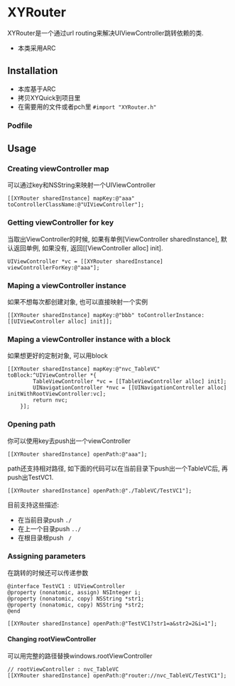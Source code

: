 # XYRouter
XYRouter是一个通过url routing来解决UIViewController跳转依赖的类.
* 本类采用ARC

## Installation
* 本库基于ARC
* 拷贝XYQuick到项目里
* 在需要用的文件或者pch里 `#import "XYRouter.h"`

### Podfile

## Usage
### Creating viewController map
可以通过key和NSString来映射一个UIViewController

```
[[XYRouter sharedInstance] mapKey:@"aaa" toControllerClassName:@"UIViewController"];
```
### Getting viewController for key
当取出ViewController的时候, 如果有单例[ViewController sharedInstance], 默认返回单例, 如果没有, 返回[[ViewController alloc] init].

```
UIViewController *vc = [[XYRouter sharedInstance] viewControllerForKey:@"aaa"];
```

### Maping a viewController instance
如果不想每次都创建对象, 也可以直接映射一个实例

```
[[XYRouter sharedInstance] mapKey:@"bbb" toControllerInstance:[[UIViewController alloc] init]];
```

### Maping a viewController instance with a block
如果想更好的定制对象, 可以用block

```
[[XYRouter sharedInstance] mapKey:@"nvc_TableVC" toBlock:^UIViewController *{
        TableViewController *vc = [[TableViewController alloc] init];
        UINavigationController *nvc = [[UINavigationController alloc] initWithRootViewController:vc];
        return nvc;
    }];
```

### Opening path
你可以使用key去push出一个viewController

```
[[XYRouter sharedInstance] openPath:@"aaa"];
```
path还支持相对路径, 如下面的代码可以在当前目录下push出一个TableVC后, 再push出TestVC1.

```
[[XYRouter sharedInstance] openPath:@"./TableVC/TestVC1"];

```

目前支持这些描述:

* 在当前目录push  `./`
* 在上一个目录push `../`
*  在根目录根push ` /`

### Assigning parameters
在跳转的时候还可以传递参数

```
@interface TestVC1 : UIViewController
@property (nonatomic, assign) NSInteger i;
@property (nonatomic, copy) NSString *str1;
@property (nonatomic, copy) NSString *str2;
@end

[[XYRouter sharedInstance] openPath:@"TestVC1?str1=a&str2=2&i=1"];
```

#### Changing rootViewController
可以用完整的路径替换windows.rootViewController

```
// rootViewController : nvc_TableVC
[[XYRouter sharedInstance] openPath:@"router://nvc_TableVC/TestVC1"];
```


